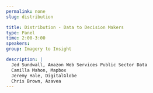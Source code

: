 ```yaml
---
permalink: none
slug: distribution

title: Distribution - Data to Decision Makers
type: Panel
time: 2:00-3:00
speakers:
group: Imagery to Insight

description: |
  Jed Sundwall, Amazon Web Services Public Sector Data  
  Camilla Mahon, Mapbox  
  Jeremy Hale, DigitalGlobe  
  Chris Brown, Azavea  
---
```

